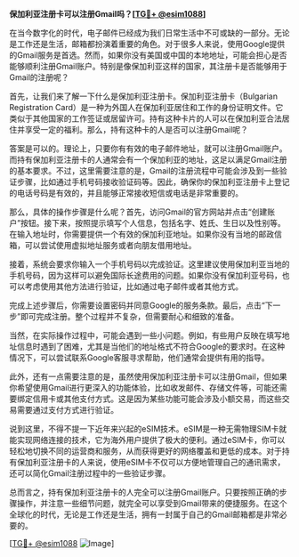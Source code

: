 **保加利亚注册卡可以注册Gmail吗？[[TG💪+ @esim1088](https://t.me/s/esim1088)]**

在当今数字化的时代，电子邮件已经成为我们日常生活中不可或缺的一部分。无论是工作还是生活，邮箱都扮演着重要的角色。对于很多人来说，使用Google提供的Gmail服务是首选。然而，如果你没有美国或中国的本地地址，可能会担心是否能够顺利注册Gmail账户。特别是像保加利亚这样的国家，其注册卡是否能够用于Gmail的注册呢？

首先，让我们来了解一下什么是保加利亚注册卡。保加利亚注册卡（Bulgarian Registration Card）是一种为外国人在保加利亚居住和工作的身份证明文件。它类似于其他国家的工作签证或居留许可。持有这种卡片的人可以在保加利亚合法居住并享受一定的福利。那么，持有这种卡的人是否可以注册Gmail呢？

答案是可以的。理论上，只要你有有效的电子邮件地址，就可以注册Gmail账户。而持有保加利亚注册卡的人通常会有一个保加利亚的地址，这足以满足Gmail注册的基本要求。不过，这里需要注意的是，Gmail的注册流程中可能会涉及到一些验证步骤，比如通过手机号码接收验证码等。因此，确保你的保加利亚注册卡上登记的电话号码是有效的，并且能够正常接收短信或电话是非常重要的。

那么，具体的操作步骤是什么呢？首先，访问Gmail的官方网站并点击“创建账户”按钮。接下来，按照提示填写个人信息，包括名字、姓氏、生日以及性别等。在输入地址时，你需要提供一个有效的保加利亚地址。如果你没有当地的邮政信箱，可以尝试使用虚拟地址服务或者向朋友借用地址。

接着，系统会要求你输入一个手机号码以完成验证。这里建议使用保加利亚当地的手机号码，因为这样可以避免国际长途费用的问题。如果你没有保加利亚号码，也可以考虑使用其他方法进行验证，比如通过电子邮件或者其他方式。

完成上述步骤后，你需要设置密码并同意Google的服务条款。最后，点击“下一步”即可完成注册。整个过程并不复杂，但需要耐心和细致的准备。

当然，在实际操作过程中，可能会遇到一些小问题。例如，有些用户反映在填写地址信息时遇到了困难，尤其是当他们的地址格式不符合Google的要求时。在这种情况下，可以尝试联系Google客服寻求帮助，他们通常会提供有用的指导。

此外，还有一点需要注意的是，虽然使用保加利亚注册卡可以注册Gmail，但如果你希望使用Gmail进行更深入的功能体验，比如收发邮件、存储文件等，可能还需要绑定信用卡或其他支付方式。这是因为某些功能可能会涉及小额交易，而这些交易需要通过支付方式进行验证。

说到这里，不得不提一下近年来兴起的eSIM技术。eSIM是一种无需物理SIM卡就能实现网络连接的技术，它为海外用户提供了极大的便利。通过eSIM卡，你可以轻松地切换不同的运营商和服务，从而获得更好的网络覆盖和更低的成本。对于持有保加利亚注册卡的人来说，使用eSIM卡不仅可以方便地管理自己的通讯需求，还可以简化Gmail注册过程中的一些验证步骤。

总而言之，持有保加利亚注册卡的人完全可以注册Gmail账户。只要按照正确的步骤操作，并注意一些细节问题，就完全可以享受到Gmail带来的便捷服务。在这个全球化的时代，无论是工作还是生活，拥有一封属于自己的Gmail邮箱都是非常必要的。

[[TG💪+ @esim1088](https://t.me/s/esim1088) ![Image](https://i.postimg.cc/4NQfJmqS/Snipaste-2025-05-13-00-14-12.png)]